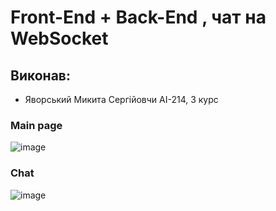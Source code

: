
# Front-End + Back-End  , чат на WebSocket

## Виконав: 
* Яворський Микита Сергiйовчи АІ-214, 3 курс


### Main page
![image](https://github.com/WNikitaW/Front-End/assets/89539519/a39872d1-0d31-4379-93ff-46eafd9ae304)
### Chat
![image](https://github.com/WNikitaW/Front-End/assets/89539519/7b375bcb-2f40-41fe-b15d-61fd330d69de)
